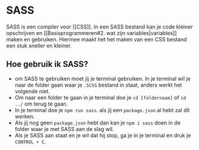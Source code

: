 # SASS
SASS is een compiler voor [[CSS]]. In een SASS bestand kan je code kleiner opschrijven en [[Basisprogrammeren#2. wat zijn variables|variables]] maken en gebruiken. Hiermee maakt het het maken van een CSS bestand een stuk sneller en kleiner. 
## Hoe gebruik ik SASS?
- om SASS te gebruiken moet jij je terminal gebruiken. In je terminal wil je naar de folder gaan waar je `.SCSS` bestand in staat, anders werkt het volgende niet. 
- Om naar een folder te gaan in je terminal doe je `cd [foldernaam]` of `cd ../` om terug te gaan.
- In je terminal doe je `npm run sass`. als jij een `package.json` al hebt zal dit werken. 
- Als jij nog geen `package.json` hebt dan kan je `npm i sass` doen in de folder waar je met SASS aan de slag wil. 
- Als je SASS aan staat en je wil dat hij stop, ga je in je terminal en druk je `CONTROL + C`.